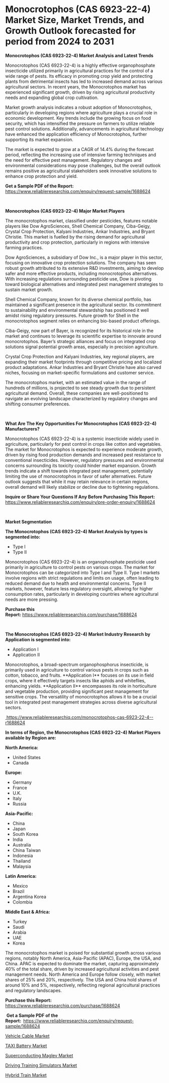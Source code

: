 <p><h1>Monocrotophos (CAS 6923-22-4) Market Size, Market Trends, and Growth Outlook forecasted for period from 2024 to 2031</h1></p><p><strong>Monocrotophos (CAS 6923-22-4) Market Analysis and Latest Trends</strong></p>
<p><p>Monocrotophos (CAS 6923-22-4) is a highly effective organophosphate insecticide utilized primarily in agricultural practices for the control of a wide range of pests. Its efficacy in promoting crop yield and protecting plants from detrimental insects has led to increased demand across various agricultural sectors. In recent years, the Monocrotophos market has experienced significant growth, driven by rising agricultural productivity needs and expanding global crop cultivation.</p><p>Market growth analysis indicates a robust adoption of Monocrotophos, particularly in developing regions where agriculture plays a crucial role in economic development. Key trends include the growing focus on food security, which has intensified the pressure on farmers to utilize reliable pest control solutions. Additionally, advancements in agricultural technology have enhanced the application efficiency of Monocrotophos, further supporting its market expansion.</p><p>The market is expected to grow at a CAGR of 14.4% during the forecast period, reflecting the increasing use of intensive farming techniques and the need for effective pest management. Regulatory changes and environmental considerations may pose challenges, but the overall outlook remains positive as agricultural stakeholders seek innovative solutions to enhance crop protection and yield.</p></p>
<p><strong>Get a Sample PDF of the Report:&nbsp;</strong> <a href="https://www.reliableresearchiq.com/enquiry/request-sample/1688624?utm_campaign=1783&utm_medium=2&utm_source=Github&utm_content=ia&utm_term=19102024&utm_id=monocrotophos-cas-6923-22-4">https://www.reliableresearchiq.com/enquiry/request-sample/1688624</a></p>
<p>&nbsp;</p>
<p><strong>Monocrotophos (CAS 6923-22-4) Major Market Players</strong></p>
<p><p>The monocrotophos market, classified under pesticides, features notable players like Dow AgroSciences, Shell Chemical Company, Ciba-Geigy, Crystal Crop Protection, Kalyani Industries, Ankar Industries, and Bryant Christie. This market is fuelled by the rising demand for agricultural productivity and crop protection, particularly in regions with intensive farming practices.</p><p>Dow AgroSciences, a subsidiary of Dow Inc., is a major player in this sector, focusing on innovative crop protection solutions. The company has seen robust growth attributed to its extensive R&D investments, aiming to develop safer and more effective products, including monocrotophos alternatives. With increasing regulations surrounding pesticide use, Dow is pivoting toward biological alternatives and integrated pest management strategies to sustain market growth.</p><p>Shell Chemical Company, known for its diverse chemical portfolio, has maintained a significant presence in the agricultural sector. Its commitment to sustainability and environmental stewardship has positioned it well amidst rising regulatory pressures. Future growth for Shell in the monocrotophos segment relies on enhancing bio-based product offerings.</p><p>Ciba-Geigy, now part of Bayer, is recognized for its historical role in the market and continues to leverage its scientific expertise to innovate around monocrotophos. Bayer’s strategic alliances and focus on integrated crop solutions signal potential growth areas, especially in precision agriculture.</p><p>Crystal Crop Protection and Kalyani Industries, key regional players, are expanding their market footprints through competitive pricing and localized product adaptations. Ankar Industries and Bryant Christie have also carved niches, focusing on market-specific formulations and customer service.</p><p>The monocrotophos market, with an estimated value in the range of hundreds of millions, is projected to see steady growth due to persistent agricultural demand. Overall, these companies are well-positioned to navigate an evolving landscape characterized by regulatory changes and shifting consumer preferences.</p></p>
<p>&nbsp;</p>
<p><strong>What Are The Key Opportunities For Monocrotophos (CAS 6923-22-4) Manufacturers?</strong></p>
<p><p>Monocrotophos (CAS 6923-22-4) is a systemic insecticide widely used in agriculture, particularly for pest control in crops like cotton and vegetables. The market for Monocrotophos is expected to experience moderate growth, driven by rising food production demands and increased pest resistance to conventional insecticides. However, regulatory pressures and environmental concerns surrounding its toxicity could hinder market expansion. Growth trends indicate a shift towards integrated pest management, potentially limiting the use of monocrotophos in favor of safer alternatives. Future outlook suggests that while it may retain relevance in certain regions, overall demand will likely stabilize or decline due to tightening regulations.</p></p>
<p><strong>Inquire or Share Your Questions If Any Before Purchasing This Report:</strong> <a href="https://www.reliableresearchiq.com/enquiry/pre-order-enquiry/1688624?utm_campaign=1783&utm_medium=2&utm_source=Github&utm_content=ia&utm_term=19102024&utm_id=monocrotophos-cas-6923-22-4">https://www.reliableresearchiq.com/enquiry/pre-order-enquiry/1688624</a></p>
<p>&nbsp;</p>
<p><strong>Market Segmentation</strong></p>
<p><strong>The Monocrotophos (CAS 6923-22-4) Market Analysis by types is segmented into:</strong></p>
<p><ul><li>Type I</li><li>Type II</li></ul></p>
<p><p>Monocrotophos (CAS 6923-22-4) is an organophosphate pesticide used primarily in agriculture to control pests on various crops. The market for Monocrotophos can be categorized into Type I and Type II. Type I markets involve regions with strict regulations and limits on usage, often leading to reduced demand due to health and environmental concerns. Type II markets, however, feature less regulatory oversight, allowing for higher consumption rates, particularly in developing countries where agricultural needs are more pressing.</p></p>
<p><strong>Purchase this Report:&nbsp;</strong><a href="https://www.reliableresearchiq.com/purchase/1688624?utm_campaign=1783&utm_medium=2&utm_source=Github&utm_content=ia&utm_term=19102024&utm_id=monocrotophos-cas-6923-22-4">https://www.reliableresearchiq.com/purchase/1688624</a></p>
<p>&nbsp;</p>
<p><strong>The Monocrotophos (CAS 6923-22-4) Market Industry Research by Application is segmented into:</strong></p>
<p><ul><li>Application I</li><li>Application II</li></ul></p>
<p><p>Monocrotophos, a broad-spectrum organophosphorus insecticide, is primarily used in agriculture to control various pests in crops such as cotton, tobacco, and fruits. **Application I** focuses on its use in field crops, where it effectively targets insects like aphids and whiteflies, enhancing yields. **Application II** encompasses its role in horticulture and vegetable production, providing significant pest management for sensitive crops. The versatility of monocrotophos allows it to be a crucial tool in integrated pest management strategies across diverse agricultural sectors.</p></p>
<p><a href="https://www.reliableresearchiq.com/monocrotophos-cas-6923-22-4--r1688624?utm_campaign=1783&utm_medium=2&utm_source=Github&utm_content=ia&utm_term=19102024&utm_id=monocrotophos-cas-6923-22-4">&nbsp;https://www.reliableresearchiq.com/monocrotophos-cas-6923-22-4--r1688624</a></p>
<p><strong>In terms of Region, the Monocrotophos (CAS 6923-22-4) Market Players available by Region are:</strong></p>
<p>
    <p> <strong> North America: </strong>
        <ul>
            <li>United States</li>
            <li>Canada</li>
        </ul>
        </p> 
    <p> <strong> Europe: </strong>
        <ul>
            <li>Germany</li>
            <li>France</li>
            <li>U.K.</li>
            <li>Italy</li>
            <li>Russia</li>
        </ul>
        </p> 
    <p> <strong> Asia-Pacific: </strong>
        <ul>
            <li>China</li>
            <li>Japan</li>
            <li>South Korea</li>
            <li>India</li>
            <li>Australia</li>
            <li>China Taiwan</li>
            <li>Indonesia</li>
            <li>Thailand</li>
            <li>Malaysia</li>
        </ul>
        </p> 
    <p> <strong> Latin America: </strong>
        <ul>
            <li>Mexico</li>
            <li>Brazil</li>
            <li>Argentina Korea</li>
            <li>Colombia</li>
        </ul>
        </p> 
    <p> <strong> Middle East & Africa: </strong>
        <ul>
            <li>Turkey</li>
            <li>Saudi</li>
            <li>Arabia</li>
            <li>UAE</li>
            <li>Korea</li>
        </ul>
    </p>
    </p>
<p><p>The monocrotophos market is poised for substantial growth across various regions, notably North America, Asia-Pacific (APAC), Europe, the USA, and China. APAC is expected to dominate the market, capturing approximately 40% of the total share, driven by increased agricultural activities and pest management needs. North America and Europe follow closely, with market shares of 25% and 20%, respectively. The USA and China hold shares of around 10% and 5%, respectively, reflecting regional agricultural practices and regulatory landscapes.</p></p>
<p><strong>Purchase this Report: </strong><a href="https://www.reliableresearchiq.com/purchase/1688624?utm_campaign=1783&utm_medium=2&utm_source=Github&utm_content=ia&utm_term=19102024&utm_id=monocrotophos-cas-6923-22-4">https://www.reliableresearchiq.com/purchase/1688624</a></p>
<p>&nbsp;<strong>Get a Sample PDF of the Report:&nbsp;&nbsp;</strong><a href="https://www.reliableresearchiq.com/enquiry/request-sample/1688624?utm_campaign=1783&utm_medium=2&utm_source=Github&utm_content=ia&utm_term=19102024&utm_id=monocrotophos-cas-6923-22-4">https://www.reliableresearchiq.com/enquiry/request-sample/1688624</a></p>
<p><strong></strong></p>
<p><p><a href="https://www.linkedin.com/pulse/vehicle-cable-mosaic-piecing-together-global-market-dynamics-iidme?utm_campaign=1783&utm_medium=2&utm_source=Github&utm_content=ia&utm_term=19102024&utm_id=monocrotophos-cas-6923-22-4">Vehicle Cable Market</a></p><p><a href="https://www.linkedin.com/pulse/investment-opportunities-taxi-battery-sector-risk-analysis-rwp9e?utm_campaign=1783&utm_medium=2&utm_source=Github&utm_content=ia&utm_term=19102024&utm_id=monocrotophos-cas-6923-22-4">TAXI Battery Market</a></p><p><a href="https://www.linkedin.com/pulse/emerging-opportunities-challenges-global-superconducting-cehae?utm_campaign=1783&utm_medium=2&utm_source=Github&utm_content=ia&utm_term=19102024&utm_id=monocrotophos-cas-6923-22-4">Superconducting Maglev Market</a></p><p><a href="https://www.linkedin.com/pulse/driving-training-simulators-market-global-share-ranking-overall-ad5be?utm_campaign=1783&utm_medium=2&utm_source=Github&utm_content=ia&utm_term=19102024&utm_id=monocrotophos-cas-6923-22-4">Driving Training Simulators Market</a></p><p><a href="https://www.linkedin.com/pulse/hybrid-train-market-share-analysis-growth-trends-forecasts-period-0t5ne?utm_campaign=1783&utm_medium=2&utm_source=Github&utm_content=ia&utm_term=19102024&utm_id=monocrotophos-cas-6923-22-4">Hybrid Train Market</a></p></p>